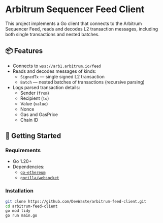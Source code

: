 # Arbitrum Sequencer Feed Client

This project implements a Go client that connects to the Arbitrum Sequencer Feed, reads and decodes L2 transaction messages, including both single transactions and nested batches.

## 📦 Features

- Connects to `wss://arb1.arbitrum.io/feed`
- Reads and decodes messages of kinds:
  - `SignedTx` — single signed L2 transaction
  - `Batch` — nested batches of transactions (recursive parsing)
- Logs parsed transaction details:
  - Sender (`from`)
  - Recipient (`to`)
  - Value (`value`)
  - Nonce
  - Gas and GasPrice
  - Chain ID

## 🚀 Getting Started

### Requirements

- Go 1.20+
- Dependencies:
  - [`go-ethereum`](https://github.com/ethereum/go-ethereum)
  - [`gorilla/websocket`](https://github.com/gorilla/websocket)

### Installation

```bash
git clone https://github.com/DevWaste/arbitrum-feed-client.git
cd arbitrum-feed-client
go mod tidy
go run main.go
